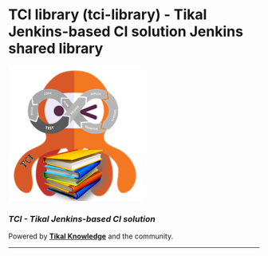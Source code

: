 # TCI library (tci-library) - Tikal Jenkins-based CI solution Jenkins shared library
![tci-library](resources/images/tci-library.png)

### ***TCI - Tikal Jenkins-based CI solution***

Powered by **[Tikal Knowledge](http://www.tikalk.com)** and the community.
<hr/>
